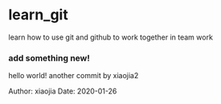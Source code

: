 # learn_git
learn how to use git and github to work together in team work

### add something new!
hello world!
another commit by xiaojia2

Author: xiaojia
Date: 2020-01-26


